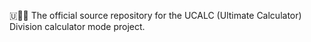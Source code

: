 🇺🧮️➗️ The official source repository for the UCALC (Ultimate Calculator) Division calculator mode project.
